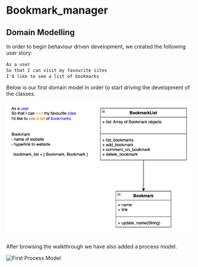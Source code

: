 # Bookmark_manager

## Domain Modelling

In order to begin behaviour driven development, we created the following user story:

```
As a user
So that I can visit my favourite sites
I'd like to see a list of bookmarks
```

Below is our first domain model in order to start driving the development of the classes.

![First Domain Model](./diagrams/001-BookmarkManager-Domain.png)

After browsing the walkthrough we have also added a process model.

![First Process Model](./diagrams/002-BookmarkManager-Process.png)


